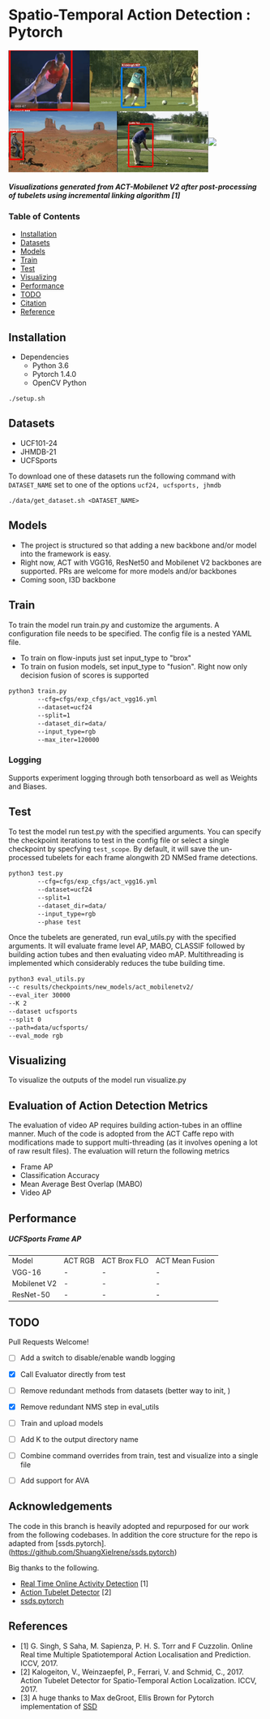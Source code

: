 # Spatio-Temporal Action Detection : Pytorch

<img src="assets/009.gif" align="center" height="120" ><img src="assets/037.gif" align="center" height="120" ><img src="assets/059.gif" align="center" height="120"><img src="assets/019.gif" align="center" height="120"><img src="assets/131.gif" align="center" height="120">
##### Visualizations generated from ACT-Mobilenet V2 after post-processing of tubelets using incremental linking algorithm [1]

### Table of Contents
- <a href='#installation'>Installation</a>
- <a href='#datasets'>Datasets</a>
- <a href='#models'>Models</a>
- <a href='#train'>Train</a>
- <a href='#test'>Test</a>
- <a href='#visualizing'>Visualizing</a>
- <a href='#performance'>Performance</a>
- <a href='#todo'>TODO</a>
- <a href='#citation'>Citation</a>
- <a href='#references'>Reference</a>

## Installation
- Dependencies
  * Python 3.6
  * Pytorch 1.4.0
  * OpenCV Python

```
./setup.sh
```
  
## Datasets
- UCF101-24
- JHMDB-21
- UCFSports

To download one of these datasets run the following command with `DATASET_NAME` set to one of the options `ucf24, ucfsports, jhmdb`
```Shell
./data/get_dataset.sh <DATASET_NAME>
```

## Models
- The project is structured so that adding a new backbone and/or model into the framework is 
easy.
- Right now, ACT with VGG16, ResNet50 and Mobilenet V2 backbones are supported. PRs are welcome for more models and/or backbones
- Coming soon, I3D backbone

## Train

To train the model run train.py and customize the arguments. A configuration file needs to be specified. The config file
is a nested YAML file. 

- To train on flow-inputs just set input_type to "brox"
- To train on fusion models, set input_type to "fusion". Right now only decision fusion of scores is supported

```Shell
python3 train.py 
        --cfg=cfgs/exp_cfgs/act_vgg16.yml
        --dataset=ucf24
        --split=1
        --dataset_dir=data/ 
        --input_type=rgb 
        --max_iter=120000 
```

### Logging

Supports experiment logging through both tensorboard as well as Weights and Biases.

## Test

To test the model run test.py with the specified arguments. You can specify the checkpoint iterations to test in the config file or select a single checkpoint by specfying `test_scope`. By default, it will save the un-processed tubelets for each frame alongwith 2D NMSed frame
detections. 

```Shell
python3 test.py 
        --cfg=cfgs/exp_cfgs/act_vgg16.yml
        --dataset=ucf24
        --split=1
        --dataset_dir=data/ 
        --input_type=rgb 
        --phase test
```

Once the tubelets are generated, run eval_utils.py with the specified arguments. It will evaluate frame level AP, MABO, CLASSIF
followed by building action tubes and then evaluating video mAP. Multithreading is implemented which considerably reduces the tube
building time.

```Shell
python3 eval_utils.py 
--c results/checkpoints/new_models/act_mobilenetv2/ 
--eval_iter 30000 
--K 2 
--dataset ucfsports 
--split 0 
--path=data/ucfsports/ 
--eval_mode rgb
```

## Visualizing

To visualize the outputs of the model run visualize.py

## Evaluation of Action Detection Metrics

The evaluation of video AP requires building action-tubes in an offline manner. Much of the code is adopted from
the ACT Caffe repo with modifications made to support multi-threading (as it involves opening a lot of raw result files).
The evaluation will return the following metrics

- Frame AP
- Classification Accuracy
- Mean Average Best Overlap (MABO)
- Video AP


## Performance
##### UCFSports Frame AP
<table style="width:100% th">
  <tr>
    <td>Model </td>
    <td>ACT RGB</td> 
    <td>ACT Brox FLO</td> 
    <td>ACT Mean Fusion</td> 
  </tr>
  <tr>
    <td align="left">VGG-16</td> 
    <td>-</td>
    <td>-</td>
    <td>-</td>
  </tr>
  <tr>
    <td align="left">Mobilenet V2</td> 
    <td>-</td>
    <td>-</td>
    <td>-</td>
  </tr>
  <tr>
    <td align="left"> ResNet-50 </td>
    <td>-</td>
    <td>-</td>
    <td>-</td>
  </tr>
</table>
 
## TODO

Pull Requests Welcome!

- [ ] Add a switch to disable/enable wandb logging
- [x] Call Evaluator directly from test
- [ ] Remove redundant methods from datasets (better way to init, )
- [x] Remove redundant NMS step in eval_utils
- [ ] Train and upload models
- [ ] Add K to the output directory name
- [ ] Combine command overrides from train, test and visualize into a single file
- [ ] Add support for AVA


## Acknowledgements
The code in this branch is heavily adopted and repurposed for
our work from the following codebases. In addition the core structure for the repo is adapted from [ssds.pytorch].(https://github.com/ShuangXieIrene/ssds.pytorch)

Big thanks to the following.
- [Real Time Online Activity Detection](https://github.com/gurkirt/realtime-action-detection) [1]
- [Action Tubelet Detector](https://github.com/vkalogeiton/caffe/tree/act-detector) [2]
- [ssds.pytorch](https://github.com/ShuangXieIrene/ssds.pytorch)

## References
- [1] G. Singh, S Saha, M. Sapienza, P. H. S. Torr and F Cuzzolin. Online Real time Multiple Spatiotemporal Action Localisation and Prediction. ICCV, 2017.
- [2] Kalogeiton, V., Weinzaepfel, P., Ferrari, V. and Schmid, C., 2017. Action Tubelet Detector for Spatio-Temporal Action Localization. ICCV, 2017.
- [3] A huge thanks to Max deGroot, Ellis Brown for Pytorch implementation of [SSD](https://github.com/amdegroot/ssd.pytorch)
 
